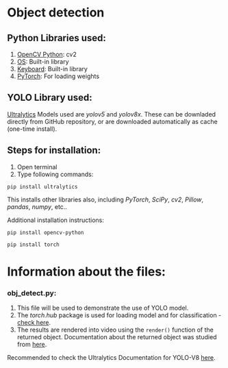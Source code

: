 # Object detection

## Python Libraries used:
1. [OpenCV Python](https://pypi.org/project/opencv-python/): cv2
2. [OS](https://docs.python.org/3/library/os.html): Built-in library
3. [Keyboard](https://pypi.org/project/keyboard/): Built-in library
4. [PyTorch](https://pypi.org/project/torch/): For loading weights

## YOLO Library used:
[Ultralytics](https://pypi.org/project/ultralytics/)
Models used are _yolov5_ and _yolov8x_.
These can be downladed directly from GitHub repository, or are downloaded automatically as cache (one-time install).

## Steps for installation:
1. Open terminal
2. Type following commands:
```
pip install ultralytics
```
This installs other libraries also, including _PyTorch_, _SciPy_, _cv2_, _Pillow_, _pandas_, _numpy_, etc..

Additional installation instructions:
```
pip install opencv-python
```
```
pip install torch
```

# Information about the files:
### obj_detect.py:
1. This file will be used to demonstrate the use of YOLO model.
2. The _torch.hub_ package is used for loading model and for classification - [check here](https://pytorch.org/docs/stable/hub.html#torch.hub.load).
3. The results are rendered into video using the ```render()``` function of the returned object.
Documentation about the returned object was studied from [here](https://docs.ultralytics.com/modes/predict/#inference-sources).

Recommended to check the Ultralytics Documentation for YOLO-V8 [here](https://docs.ultralytics.com/).
